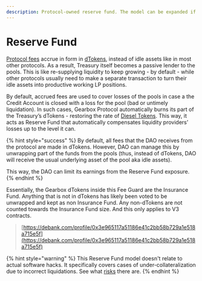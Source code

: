 ```yaml
---
description: Protocol-owned reserve fund. The model can be expanded if DAO decides to.
---
```


# Reserve Fund

[Protocol fees](../protocol-fees.md) accrue in form in [dTokens](../../lending-market/pools-and-apy/#pool-tokens-staked-diesel-tokens), instead of idle assets like in most other protocols. As a result, Treasury itself becomes a passive lender to the pools. This is like re-supplying liquidity to keep growing - by default - while other protocols usually need to make a separate transaction to turn their idle assets into productive working LP positions.&#x20;

By default, accrued fees are used to cover losses of the pools in case a the Credit Account is closed with a loss for the pool (bad or untimely liquidation). In such cases, Gearbox Protocol automatically burns its part of the Treasury’s dTokens - restoring the rate of [Diesel Tokens](../../lending-market/pools-and-apy/#what-is-a-diesel-token). This way, it acts as Reserve Fund that automatically compensates liquidity providers’ losses up to the level it can.

{% hint style="success" %}
By default, all fees that the DAO receives from the protocol are made in dTokens. However, DAO can manage this by unwrapping part of the funds from the pools (thus, instead of dTokens, DAO will receive the usual underlying asset of the pool aka idle assets).&#x20;

This way, the DAO can limit its earnings from the Reserve Fund exposure.
{% endhint %}

Essentially, the Gearbox dTokens inside this Fee Guard are the Insurance Fund. Anything that is not in dTokens has likely been voted to be unwrapped and kept as non Insurance Fund. Any non-dTokens are not counted towards the Insurance Fund size. And this only applies to V3 contracts.

> [https://debank.com/profile/0x3e965117a51186e41c2bb58b729a1e518a715e5f](https://debank.com/profile/0x3e965117a51186e41c2bb58b729a1e518a715e5f)

{% hint style="warning" %}
This Reserve Fund model doesn't relate to actual software hacks. It specifically covers cases of under-collateralization due to incorrect liquidations. See what [risks](../../risk-and-security/risks-terms.md#protocol-technical-disclosure) there are.
{% endhint %}
